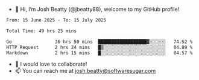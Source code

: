 - 👋 Hi, I’m Josh Beatty (@jbeatty88), welcome to my GitHub profile!

<!--START_SECTION:waka-->

```txt
From: 15 June 2025 - To: 15 July 2025

Total Time: 49 hrs 25 mins

Go                36 hrs 50 mins  ██████████████████▓░░░░░░   74.52 %
HTTP Request      2 hrs 24 mins   █▒░░░░░░░░░░░░░░░░░░░░░░░   04.89 %
Markdown          2 hrs 15 mins   █░░░░░░░░░░░░░░░░░░░░░░░░   04.57 %
```

<!--END_SECTION:waka-->

- 💞️ I would love to collaborate!
- 📫 You can reach me at josh.beatty@softwaresugar.com

<!---
jbeatty88/jbeatty88 is a ✨ special ✨ repository because its `README.md` (this file) appears on your GitHub profile.
You can click the Preview link to take a look at your changes.
--->

